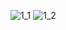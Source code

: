 ![1_1](https://user-images.githubusercontent.com/79566277/200340996-65cdcef2-5a85-41ab-b878-a7ab44648d96.png)
![1_2](https://user-images.githubusercontent.com/79566277/200341012-fd5a1f3a-c861-40f0-b867-50ef12ea82b9.png)
